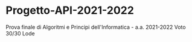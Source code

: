 # Progetto-API-2021-2022
Prova finale di Algoritmi e Principi dell'Informatica - a.a. 2021-2022
Voto 30/30 Lode
